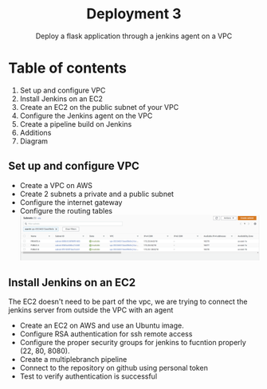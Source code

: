<h1 align=center>Deployment 3</h1>
<div align=center>Deploy a flask application through a jenkins agent on a VPC</div>

# Table of contents

1. Set up and configure VPC
2. Install Jenkins on an EC2
3. Create an EC2 on the public subnet of your VPC
4. Configure the Jenkins agent on the VPC
5. Create a pipeline build on Jenkins
6. Additions
7. Diagram

## Set up and configure VPC
* Create a VPC on AWS
* Create 2 subnets a private and a public subnet 
* Configure the internet gateway
* Configure the routing tables
![tables](https://github.com/Antoniorios17/kuralabs_deployment_3/blob/main/images/routing%20tables.PNG)

## Install Jenkins on an EC2
The EC2 doesn't need to be part of the vpc, we are trying to connect the jenkins server from outside the VPC with an agent
* Create an EC2 on AWS and use an Ubuntu image.
* Configure RSA authentication for ssh remote access
* Configure the proper security groups for jenkins to fucntion properly (22, 80, 8080).
* Create a multiplebranch pipeline
* Connect to the repository on github using personal token
* Test to verify authentication is successful 


